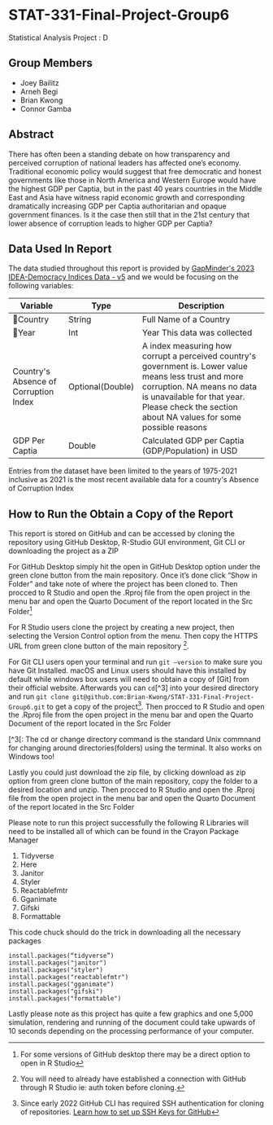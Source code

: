 # STAT-331-Final-Project-Group6
Statistical Analysis Project : D

## Group Members
  * Joey Bailitz 
  * Arneh Begi
  * Brian Kwong 
  * Connor Gamba 

## Abstract

There has often been a standing debate on how transparency and perceived corruption of national leaders has affected one’s economy.  Traditional economic policy would suggest that free democratic and honest governments like those in North America and Western Europe would have the highest GDP per Captia, but in the past 40 years countries in the Middle East and Asia have witness rapid economic growth and corresponding dramatically increasing GDP per Captia authoritarian and opaque government finances.  Is it the case then still that in the 21st century that lower absence of corruption leads to higher GDP per Captia?

## Data Used In Report

The data studied throughout this report is provided by [GapMinder's 2023 IDEA-Democracy Indices Data - v5](https://docs.google.com/spreadsheets/d/1jYUZFQOQrE0bAjV9XVgr_92nMT-_ukYBs4Uom4rfVtQ/edit#gid=501532268&range=B17) and we would be focusing on the following variables:

| Variable | Type | Description |
|--|--|--|
| 🔑Country | String | Full Name of a Country |
| 🔑Year | Int | Year This data was collected
| Country's Absence of Corruption Index | Optional(Double) | A index measuring how corrupt a perceived country's government is.  Lower value means less trust and more corruption.  NA means no data is unavailable for that year.  Please check the section about NA values for some possible reasons |
| GDP Per Captia | Double | Calculated GDP per Captia (GDP/Population) in USD

Entries from the dataset have been limited to the years of 1975-2021 inclusive as 2021 is the most recent available data for a country's Absence of Corruption Index

## How to Run the Obtain a Copy of the Report

This report is stored on GitHub and can be accessed by cloning the repository using GitHub Desktop, R-Studio GUI environment, Git CLI or downloading the project as a ZIP

For GitHub Desktop simply hit the open in GitHub Desktop option under the green clone button from the main repository. Once it’s done click “Show in Folder” and take note of where the project has been cloned to. Then procced to R Studio and open the .Rproj file from the open project in the menu bar and open the Quarto Document of the report located in the Src Folder[^1]

[^1]: For some versions of GitHub desktop there may be a direct option to open in R Studio 


For R Studio users clone the project by creating a new project, then selecting the Version Control option from the menu.  Then copy the HTTPS URL from green clone button of the main repository [^2].
[^2]: You will need to already have established a connection with GitHub through R Studio ie: auth token before cloning.

For Git CLI users open your terminal and run `git –version` to make sure you have Git Installed. macOS and Linux users should have this installed by default while windows box users will need to obtain a copy of [Git] from their official website.  Afterwards you can `cd`[^3] into your desired directory and run `git clone git@github.com:Brian-Kwong/STAT-331-Final-Project-Group6.git` to get a copy of the project[^4].  Then procced to R Studio and open the .Rproj file from the open project in the menu bar and open the Quarto Document of the report located in the Src Folder

[^3[: The cd or change directory command is the standard Unix commnand for changing around directories(folders) using the terminal.  It also works on Windows too!
[^4]: Since early 2022 GitHub CLI has required SSH authentication for cloning of repositories. [Learn how to set up SSH Keys for GitHub](https://docs.github.com/en/authentication/connecting-to-github-with-ssh/generating-a-new-ssh-key-and-adding-it-to-the-ssh-agent)

Lastly you could just download the zip file, by clicking download as zip option from green clone button of the main repository, copy the folder to a desired location and unzip. Then procced to R Studio and open the .Rproj file from the open project in the menu bar and open the Quarto Document of the report located in the Src Folder

Please note to run this project successfully the following R Libraries will need to be installed all of which can be found in the Crayon Package Manager

1. Tidyverse
2. Here
3. Janitor
4. Styler
5. Reactablefmtr
6. Gganimate
7. Gifski
8. Formattable

This code chuck should do the trick in downloading all the necessary packages 
```{r}
install.packages(“tidyverse”)
install.packages("janitor")
install.packages("styler")
install.packages("reactablefmtr")
install.packages("gganimate")
install.packages("gifski")
install.packages("formattable")
```

Lastly please note as this project has quite a few graphics and one 5,000 simulation, rendering and running of the document could take upwards of 10 seconds depending on the processing performance of your computer.
